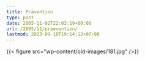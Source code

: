 ```yaml
---
title: Prävention
type: post
date: 2005-11-02T22:03:19+00:00
url: /2005/11/praevention/
lastmod: 2023-09-10T19:14:12+07:00
---
```

{{< figure src="wp-content/old-images/181.jpg" />}}
